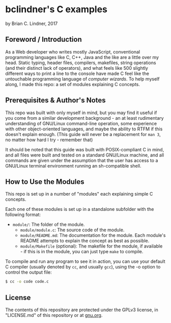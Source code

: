 # bclindner's C examples

by Brian C. Lindner, 2017

## Foreword / Introduction

As a Web developer who writes mostly JavaScript, conventional programming languages like C, C++, Java and the like are a little over my head. Static typing, header files, compilers, makefiles, string operations (and their distinct lack of operators), and what feels like 500 slightly different ways to print a line to the console have made C feel like the untouchable programming language of *computer wizards*. To help myself along, I made this repo: a set of modules explaining C concepts.


## Prerequisites & Author's Notes

This repo was built with only myself in mind, but you may find it useful if you come from a similar development background - an at least rudimentary understanding of GNU/Linux command-line operation, some experience with other object-oriented languages, and maybe the ability to RTFM if this doesn't explain enough. (This guide will never be a replacement for `man 3`, no matter how hard I try - remember that)

It should be noted that this guide was built with POSIX-compliant C in mind, and all files were built and tested on a standard GNU/Linux machine, and all commands are given under the assumption that the user has access to a GNU/Linux terminal environment running an sh-compatible shell.

## How to Use the Modules

This repo is set up in a number of "modules" each explaining simple C concepts.

Each one of these modules is set up in a standalone subfolder with the following format:

* `module/`: The folder of the module.
  * `module/module.c`: The source code of the module.
  * `module/README.md`: The documentation for the module. Each module's README attempts to explain the concept as best as possible.
  * `module/Makefile` (optional): The makefile for the module, if available - if this is in the module, you can just type `make` to compile.

To compile and run any program to see it in action, you can use your default C compiler (usually denoted by `cc`, and usually `gcc`), using the -o option to control the output file:

```sh
$ cc -o code code.c
```

## License

The contents of this repository are protected under the GPLv3 license, in "LICENSE.md" of this repository or at [gnu.org](https://www.gnu.org/licenses/gpl-3.0.en.html).
